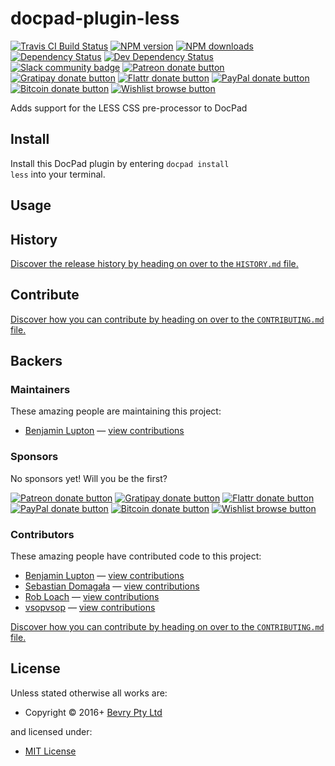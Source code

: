 <!-- TITLE/ -->

<h1>docpad-plugin-less</h1>

<!-- /TITLE -->


<!-- BADGES/ -->

<span class="badge-travisci"><a href="http://travis-ci.org/docpad/docpad-plugin-less" title="Check this project's build status on TravisCI"><img src="https://img.shields.io/travis/docpad/docpad-plugin-less/master.svg" alt="Travis CI Build Status" /></a></span>
<span class="badge-npmversion"><a href="https://npmjs.org/package/docpad-plugin-less" title="View this project on NPM"><img src="https://img.shields.io/npm/v/docpad-plugin-less.svg" alt="NPM version" /></a></span>
<span class="badge-npmdownloads"><a href="https://npmjs.org/package/docpad-plugin-less" title="View this project on NPM"><img src="https://img.shields.io/npm/dm/docpad-plugin-less.svg" alt="NPM downloads" /></a></span>
<span class="badge-daviddm"><a href="https://david-dm.org/docpad/docpad-plugin-less" title="View the status of this project's dependencies on DavidDM"><img src="https://img.shields.io/david/docpad/docpad-plugin-less.svg" alt="Dependency Status" /></a></span>
<span class="badge-daviddmdev"><a href="https://david-dm.org/docpad/docpad-plugin-less#info=devDependencies" title="View the status of this project's development dependencies on DavidDM"><img src="https://img.shields.io/david/dev/docpad/docpad-plugin-less.svg" alt="Dev Dependency Status" /></a></span>
<br class="badge-separator" />
<span class="badge-slackin"><a href="https://slack.bevry.me" title="Join this project's slack community"><img src="https://slack.bevry.me/badge.svg" alt="Slack community badge" /></a></span>
<span class="badge-patreon"><a href="http://patreon.com/bevry" title="Donate to this project using Patreon"><img src="https://img.shields.io/badge/patreon-donate-yellow.svg" alt="Patreon donate button" /></a></span>
<span class="badge-gratipay"><a href="https://www.gratipay.com/bevry" title="Donate weekly to this project using Gratipay"><img src="https://img.shields.io/badge/gratipay-donate-yellow.svg" alt="Gratipay donate button" /></a></span>
<span class="badge-flattr"><a href="https://flattr.com/profile/balupton" title="Donate to this project using Flattr"><img src="https://img.shields.io/badge/flattr-donate-yellow.svg" alt="Flattr donate button" /></a></span>
<span class="badge-paypal"><a href="https://bevry.me/paypal" title="Donate to this project using Paypal"><img src="https://img.shields.io/badge/paypal-donate-yellow.svg" alt="PayPal donate button" /></a></span>
<span class="badge-bitcoin"><a href="https://bevry.me/bitcoin" title="Donate once-off to this project using Bitcoin"><img src="https://img.shields.io/badge/bitcoin-donate-yellow.svg" alt="Bitcoin donate button" /></a></span>
<span class="badge-wishlist"><a href="https://bevry.me/wishlist" title="Buy an item on our wishlist for us"><img src="https://img.shields.io/badge/wishlist-donate-yellow.svg" alt="Wishlist browse button" /></a></span>

<!-- /BADGES -->


<!-- DESCRIPTION/ -->

Adds support for the LESS CSS pre-processor to DocPad

<!-- /DESCRIPTION -->


<!-- INSTALL/ -->

<h2>Install</h2>

Install this DocPad plugin by entering <code>docpad install less</code> into your terminal.

<!-- /INSTALL -->


## Usage

<!-- HISTORY/ -->

<h2>History</h2>

<a href="https://github.com/docpad/docpad-plugin-less/blob/master/HISTORY.md#files">Discover the release history by heading on over to the <code>HISTORY.md</code> file.</a>

<!-- /HISTORY -->


<!-- CONTRIBUTE/ -->

<h2>Contribute</h2>

<a href="https://github.com/docpad/docpad-plugin-less/blob/master/CONTRIBUTING.md#files">Discover how you can contribute by heading on over to the <code>CONTRIBUTING.md</code> file.</a>

<!-- /CONTRIBUTE -->


<!-- BACKERS/ -->

<h2>Backers</h2>

<h3>Maintainers</h3>

These amazing people are maintaining this project:

<ul><li><a href="https://balupton.com">Benjamin Lupton</a> — <a href="https://github.com/docpad/docpad-plugin-less/commits?author=balupton" title="View the GitHub contributions of Benjamin Lupton on repository docpad/docpad-plugin-less">view contributions</a></li></ul>

<h3>Sponsors</h3>

No sponsors yet! Will you be the first?

<span class="badge-patreon"><a href="http://patreon.com/bevry" title="Donate to this project using Patreon"><img src="https://img.shields.io/badge/patreon-donate-yellow.svg" alt="Patreon donate button" /></a></span>
<span class="badge-gratipay"><a href="https://www.gratipay.com/bevry" title="Donate weekly to this project using Gratipay"><img src="https://img.shields.io/badge/gratipay-donate-yellow.svg" alt="Gratipay donate button" /></a></span>
<span class="badge-flattr"><a href="https://flattr.com/profile/balupton" title="Donate to this project using Flattr"><img src="https://img.shields.io/badge/flattr-donate-yellow.svg" alt="Flattr donate button" /></a></span>
<span class="badge-paypal"><a href="https://bevry.me/paypal" title="Donate to this project using Paypal"><img src="https://img.shields.io/badge/paypal-donate-yellow.svg" alt="PayPal donate button" /></a></span>
<span class="badge-bitcoin"><a href="https://bevry.me/bitcoin" title="Donate once-off to this project using Bitcoin"><img src="https://img.shields.io/badge/bitcoin-donate-yellow.svg" alt="Bitcoin donate button" /></a></span>
<span class="badge-wishlist"><a href="https://bevry.me/wishlist" title="Buy an item on our wishlist for us"><img src="https://img.shields.io/badge/wishlist-donate-yellow.svg" alt="Wishlist browse button" /></a></span>

<h3>Contributors</h3>

These amazing people have contributed code to this project:

<ul><li><a href="https://balupton.com">Benjamin Lupton</a> — <a href="https://github.com/docpad/docpad-plugin-less/commits?author=balupton" title="View the GitHub contributions of Benjamin Lupton on repository docpad/docpad-plugin-less">view contributions</a></li>
<li><a href="https://github.com/sdomagala">Sebastian Domagała</a> — <a href="https://github.com/docpad/docpad-plugin-less/commits?author=sdomagala" title="View the GitHub contributions of Sebastian Domagała on repository docpad/docpad-plugin-less">view contributions</a></li>
<li><a href="http://robloach.net">Rob Loach</a> — <a href="https://github.com/docpad/docpad-plugin-less/commits?author=RobLoach" title="View the GitHub contributions of Rob Loach on repository docpad/docpad-plugin-less">view contributions</a></li>
<li><a href="https://github.com/vsopvsop">vsopvsop</a> — <a href="https://github.com/docpad/docpad-plugin-less/commits?author=vsopvsop" title="View the GitHub contributions of vsopvsop on repository docpad/docpad-plugin-less">view contributions</a></li></ul>

<a href="https://github.com/docpad/docpad-plugin-less/blob/master/CONTRIBUTING.md#files">Discover how you can contribute by heading on over to the <code>CONTRIBUTING.md</code> file.</a>

<!-- /BACKERS -->


<!-- LICENSE/ -->

<h2>License</h2>

Unless stated otherwise all works are:

<ul><li>Copyright &copy; 2016+ <a href="http://bevry.me">Bevry Pty Ltd</a></li></ul>

and licensed under:

<ul><li><a href="http://spdx.org/licenses/MIT.html">MIT License</a></li></ul>

<!-- /LICENSE -->

